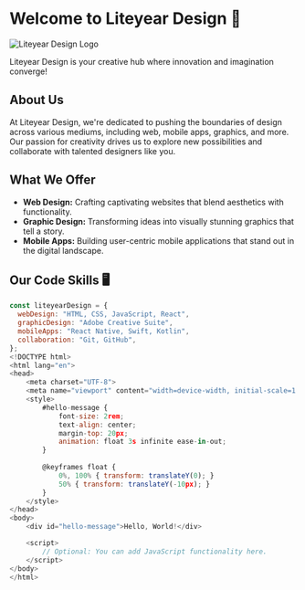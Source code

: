 # Welcome to Liteyear Design 🚀

![Liteyear Design Logo](link_to_logo.png)

Liteyear Design is your creative hub where innovation and imagination converge! 

## About Us

At Liteyear Design, we're dedicated to pushing the boundaries of design across various mediums, including web, mobile apps, graphics, and more. Our passion for creativity drives us to explore new possibilities and collaborate with talented designers like you.

## What We Offer

- **Web Design:** Crafting captivating websites that blend aesthetics with functionality.
- **Graphic Design:** Transforming ideas into visually stunning graphics that tell a story.
- **Mobile Apps:** Building user-centric mobile applications that stand out in the digital landscape.

## Our Code Skills 🖥️

```javascript
const liteyearDesign = {
  webDesign: "HTML, CSS, JavaScript, React",
  graphicDesign: "Adobe Creative Suite",
  mobileApps: "React Native, Swift, Kotlin",
  collaboration: "Git, GitHub",
};
<!DOCTYPE html>
<html lang="en">
<head>
    <meta charset="UTF-8">
    <meta name="viewport" content="width=device-width, initial-scale=1.0">
    <style>
        #hello-message {
            font-size: 2rem;
            text-align: center;
            margin-top: 20px;
            animation: float 3s infinite ease-in-out;
        }
        
        @keyframes float {
            0%, 100% { transform: translateY(0); }
            50% { transform: translateY(-10px); }
        }
    </style>
</head>
<body>
    <div id="hello-message">Hello, World!</div>

    <script>
        // Optional: You can add JavaScript functionality here.
    </script>
</body>
</html>
